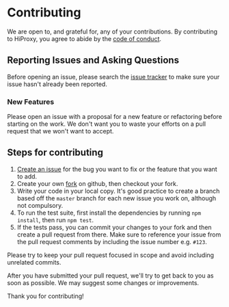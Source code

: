 # Contributing
We are open to, and grateful for, any of your contributions.  By contributing to HiProxy, you agree to abide by the [code of conduct](https://github.com/reactjs/react-redux/blob/master/CODE_OF_CONDUCT.md).

## Reporting Issues and Asking Questions
Before opening an issue, please search the [issue tracker](https://github.com/hiproxy/hiproxy/issues) to make sure your issue hasn't already been reported.

### New Features

Please open an issue with a proposal for a new feature or refactoring before starting on the work. We don't want you to waste your efforts on a pull request that we won't want to accept.


## Steps for contributing
1. [Create an issue](https://github.com/hiproxy/hiproxy/issues/new) for the bug you want to fix or the feature that you want to add.
2. Create your own [fork](https://github.com/hiproxy/hiproxy) on github, then checkout your fork.
3. Write your code in your local copy. It's good practice to create a branch based off the `master` branch for each new issue you work on, although not compulsory.
4. To run the test suite, first install the dependencies by running `npm install`, then run `npm test`.
5. If the tests pass, you can commit your changes to your fork and then create a pull request from there. Make sure to reference your issue from the pull request comments by including the issue number e.g. `#123`.

Please try to keep your pull request focused in scope and avoid including unrelated commits.

After you have submitted your pull request, we'll try to get back to you as soon as possible. We may suggest some changes or improvements.

Thank you for contributing!


